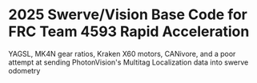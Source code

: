 # 2025 Swerve/Vision Base Code for FRC Team 4593 Rapid Acceleration
YAGSL, MK4N gear ratios, Kraken X60 motors, CANivore, and a poor attempt at sending PhotonVision's Multitag Localization data into swerve odometry
